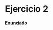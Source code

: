 # Ejercicio 2
**[Enunciado](https://docs.google.com/document/d/1aw-7nDdtLTgCLiIaW6CTQ7fTRRdVSi07_INrbnmM55M/edit)**